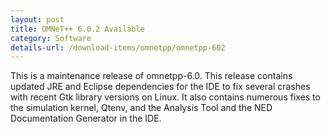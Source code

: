 ```yaml
---
layout: post
title: OMNeT++ 6.0.2 Available
category: Software
details-url: /download-items/omnetpp/omnetpp-602
---
```

This is a maintenance release of omnetpp-6.0. This release contains updated
JRE and Eclipse dependencies for the IDE to fix several crashes with recent
Gtk library versions on Linux. It also contains numerous fixes to the simulation
kernel, Qtenv, and the Analysis Tool and the NED Documentation Generator in
the IDE.